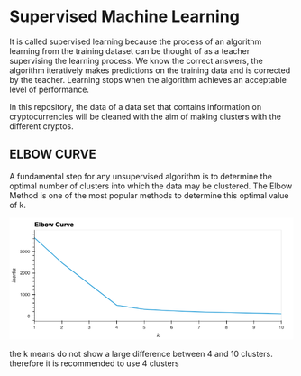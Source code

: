 # Supervised Machine Learning

It is called supervised learning because the process of an algorithm learning from the training dataset can be thought of as a teacher supervising the learning process. We know the correct answers, the algorithm iteratively makes predictions on the training data and is corrected by the teacher. Learning stops when the algorithm achieves an acceptable level of performance.

In this repository, the data of a data set that contains information on cryptocurrencies will be cleaned with the aim of making clusters with the different cryptos.

## ELBOW CURVE
A fundamental step for any unsupervised algorithm is to determine the optimal number of clusters into which the data may be clustered. The Elbow Method is one of the most popular methods to determine this optimal value of k.

![alt text](https://github.com/dani1925/crypto_clustering/blob/master/resources/plot1.png)

the k means do not show a large difference between 4 and 10 clusters. therefore it is recommended to use 4 clusters